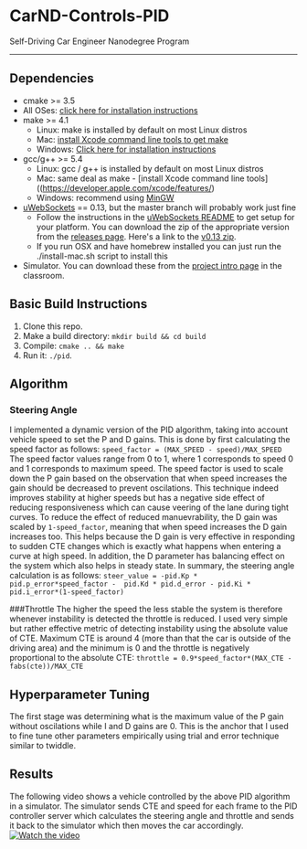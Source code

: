 # CarND-Controls-PID
Self-Driving Car Engineer Nanodegree Program

---

## Dependencies

* cmake >= 3.5
 * All OSes: [click here for installation instructions](https://cmake.org/install/)
* make >= 4.1
  * Linux: make is installed by default on most Linux distros
  * Mac: [install Xcode command line tools to get make](https://developer.apple.com/xcode/features/)
  * Windows: [Click here for installation instructions](http://gnuwin32.sourceforge.net/packages/make.htm)
* gcc/g++ >= 5.4
  * Linux: gcc / g++ is installed by default on most Linux distros
  * Mac: same deal as make - [install Xcode command line tools]((https://developer.apple.com/xcode/features/)
  * Windows: recommend using [MinGW](http://www.mingw.org/)
* [uWebSockets](https://github.com/uWebSockets/uWebSockets) == 0.13, but the master branch will probably work just fine
  * Follow the instructions in the [uWebSockets README](https://github.com/uWebSockets/uWebSockets/blob/master/README.md) to get setup for your platform. You can download the zip of the appropriate version from the [releases page](https://github.com/uWebSockets/uWebSockets/releases). Here's a link to the [v0.13 zip](https://github.com/uWebSockets/uWebSockets/archive/v0.13.0.zip).
  * If you run OSX and have homebrew installed you can just run the ./install-mac.sh script to install this
* Simulator. You can download these from the [project intro page](https://classroom.udacity.com/nanodegrees/nd013/parts/40f38239-66b6-46ec-ae68-03afd8a601c8/modules/aca605f8-8219-465d-9c5d-ca72c699561d/lessons/e8235395-22dd-4b87-88e0-d108c5e5bbf4/concepts/6a4d8d42-6a04-4aa6-b284-1697c0fd6562) in the classroom.

## Basic Build Instructions

1. Clone this repo.
2. Make a build directory: `mkdir build && cd build`
3. Compile: `cmake .. && make`
4. Run it: `./pid`. 

## Algorithm

### Steering Angle
I implemented a dynamic version of the PID algorithm, taking into account vehicle speed to set the P and D gains. This is done by first calculating the speed factor as follows:
`speed_factor = (MAX_SPEED - speed)/MAX_SPEED`
The speed factor values range from 0 to 1, where 1 corresponds to speed 0 and 1 corresponds to maximum speed. The speed factor is used to scale down the P gain based on the observation that when speed increases the gain should be decreased to prevent oscilations. This technique indeed improves stability at higher speeds but has a negative side effect of reducing responsiveness which can cause veering of the lane during tight curves. To reduce the effect of reduced manuevrability, the D gain was scaled by `1-speed_factor`, meaning that when speed increases the D gain increases too. This helps because the D gain is very effective in responding to sudden CTE changes which is exactly what happens when entering a curve at high speed. In addition, the D parameter has balancing effect on the system which also helps in steady state. In summary, the steering angle calculation is as follows:
`steer_value = -pid.Kp * pid.p_error*speed_factor -  pid.Kd * pid.d_error - pid.Ki * pid.i_error*(1-speed_factor)`

###Throttle
The higher the speed the less stable the system is therefore whenever instability is detected the throttle is reduced. I used very simple but rather effective metric of detecting instability using the absolute value of CTE. Maximum CTE is around 4 (more than that the car is outside of the driving area) and the minimum is 0 and the throttle is negatively proportional to the absolute CTE:
`throttle = 0.9*speed_factor*(MAX_CTE - fabs(cte))/MAX_CTE`

## Hyperparameter Tuning
The first stage was determining what is the maximum value of the P gain without oscilations while I and D gains are 0. This is the anchor that I used to fine tune other parameters empirically using trial and error technique similar to twiddle.

## Results
The following video shows a vehicle controlled by the above PID algorithm in a simulator. The simulator sends CTE and speed for each frame to the PID controller server which calculates the steering angle and throttle and sends it back to the simulator which then moves the car accordingly.
[![Watch the video](https://youtu.be/BY5pcmQY7Jw)](https://youtu.be/BY5pcmQY7Jw)

